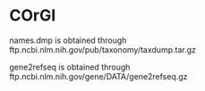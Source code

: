 # COrGI

names.dmp is obtained through ftp.ncbi.nlm.nih.gov/pub/taxonomy/taxdump.tar.gz

gene2refseq is obtained through ftp.ncbi.nlm.nih.gov/gene/DATA/gene2refseq.gz
